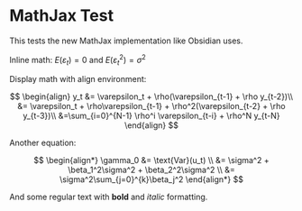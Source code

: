 # MathJax Test

This tests the new MathJax implementation like Obsidian uses.

Inline math: $E(\varepsilon_t) = 0$ and $E(\varepsilon_t^2) = \sigma^2$

Display math with align environment:

$$
\begin{align}
y_t &= \varepsilon_t + \rho(\varepsilon_{t-1} + \rho y_{t-2})\\
&= \varepsilon_t + \rho\varepsilon_{t-1} + \rho^2(\varepsilon_{t-2} + \rho y_{t-3})\\
&=\sum_{i=0}^{N-1} \rho^i \varepsilon_{t-i} + \rho^N y_{t-N}
\end{align}
$$

Another equation:

$$
\begin{align*}
\gamma_0 &= \text{Var}(u_t) \\
&= \sigma^2 + \beta_1^2\sigma^2 + \beta_2^2\sigma^2 \\
&= \sigma^2\sum_{j=0}^{k}\beta_j^2
\end{align*}
$$

And some regular text with **bold** and *italic* formatting.
